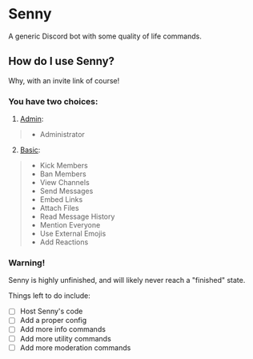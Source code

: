 # Senny
A generic Discord bot with some quality of life commands.
## How do I use Senny?
Why, with an invite link of course!

### You have two choices:

1. [Admin](https://discord.com/api/oauth2/authorize?client_id=665318329040371725&permissions=8&scope=bot%20applications.commands):
> - Administrator

2. [Basic](https://discord.com/api/oauth2/authorize?client_id=665318329040371725&permissions=511046&scope=bot%20applications.commands):
> - Kick Members
> - Ban Members
> - View Channels
> - Send Messages
> - Embed Links
> - Attach Files
> - Read Message History
> - Mention Everyone
> - Use External Emojis
> - Add Reactions

### Warning!

Senny is highly unfinished, and will likely never reach a "finished" state.

Things left to do include:
- [ ] Host Senny's code
- [ ] Add a proper config
- [ ] Add more info commands
- [ ] Add more utility commands
- [ ] Add more moderation commands
